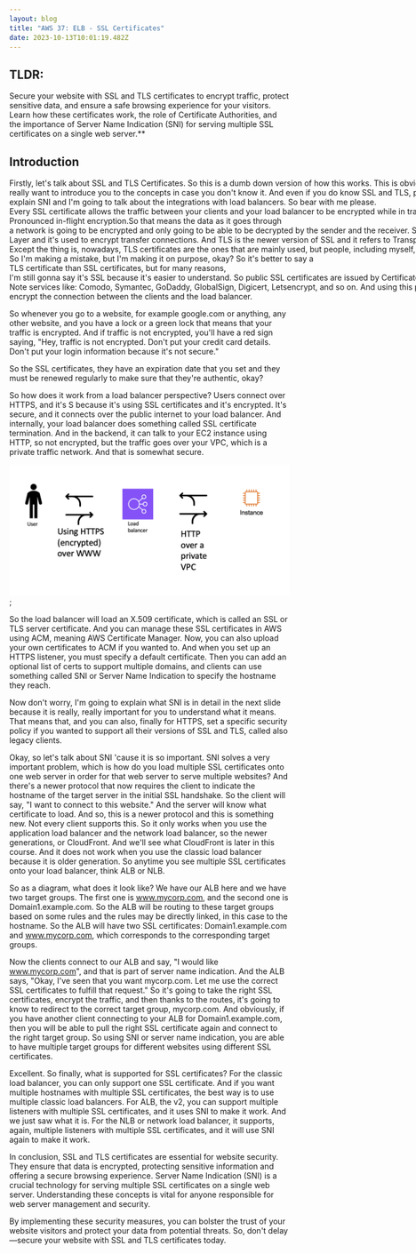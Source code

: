```yaml
---
layout: blog
title: "AWS 37: ELB - SSL Certificates"
date: 2023-10-13T10:01:19.482Z
---
```


<style>

.content {white-space: nowrap; }

</style>

## TLDR:

Secure your website with SSL and TLS certificates to encrypt traffic, protect sensitive data, and ensure a safe browsing experience for your visitors. Learn how these certificates work, the role of Certificate Authorities, and the importance of Server Name Indication (SNI) for serving multiple SSL certificates on a single web server.\*\*

## Introduction

<div class="content">
Firstly, let's talk about SSL and TLS Certificates. So this is a dumb down version of how this works. This is obviously way more complicated, but I;</br>
really want to introduce you to the concepts in case you don't know it. And even if you do know SSL and TLS, please watch this lecture. I'm going to</br>
explain SNI and I'm going to talk about the integrations with load balancers. So bear with me please.</br>
Every SSL certificate allows the traffic between your clients and your load balancer to be encrypted while in transit. </br>
Pronounced in-flight encryption.So that means the data as it goes through </br>
a network is going to be encrypted and only going to be able to be decrypted by the sender and the receiver. So, SSL refers to Secure Sockets </br>
Layer and it's used to encrypt transfer connections. And TLS is the newer version of SSL and it refers to Transport Layer Security. </br>
Except the thing is, nowadays, TLS certificates are the ones that are mainly used, but people, including myself, I will still refer this as SSL. </br>
So I'm making a mistake, but I'm making it on purpose, okay? So it's better to say a </br>
TLS certificate than SSL certificates, but for many reasons, </br>
I'm still gonna say it's SSL because it's easier to understand. So public SSL certificates are issued by Certificate Authorities, </br>
Note services like: Comodo, Symantec, GoDaddy, GlobalSign, Digicert, Letsencrypt, and so on. And using this public SSL certificate attached to our load balancer, we're able to </br>
encrypt the connection between the clients and the load balancer.

</div>

So whenever you go to a website, for example google.com or anything, any other website, and you have a lock or a green lock that means that your traffic is encrypted. And if traffic is not encrypted, you'll have a red sign saying, "Hey, traffic is not encrypted. Don't put your credit card details. Don't put your login information because it's not secure."

So the SSL certificates, they have an expiration date that you set and they must be renewed regularly to make sure that they're authentic, okay?

So how does it work from a load balancer perspective? Users connect over HTTPS, and it's S because it's using SSL certificates and it's encrypted. It's secure, and it connects over the public internet to your load balancer. And internally, your load balancer does something called SSL certificate termination. And in the backend, it can talk to your EC2 instance using HTTP, so not encrypted, but the traffic goes over your VPC, which is a private traffic network. And that is somewhat secure.

![Diagram of the SSL](/blog/src/images/37/37-1.png);

So the load balancer will load an X.509 certificate, which is called an SSL or TLS server certificate. And you can manage these SSL certificates in AWS using ACM, meaning AWS Certificate Manager. Now, you can also upload your own certificates to ACM if you wanted to. And when you set up an HTTPS listener, you must specify a default certificate. Then you can add an optional list of certs to support multiple domains, and clients can use something called SNI or Server Name Indication to specify the hostname they reach.

Now don't worry, I'm going to explain what SNI is in detail in the next slide because it is really, really important for you to understand what it means. That means that, and you can also, finally for HTTPS, set a specific security policy if you wanted to support all their versions of SSL and TLS, called also legacy clients.

Okay, so let's talk about SNI 'cause it is so important. SNI solves a very important problem, which is how do you load multiple SSL certificates onto one web server in order for that web server to serve multiple websites? And there's a newer protocol that now requires the client to indicate the hostname of the target server in the initial SSL handshake. So the client will say, "I want to connect to this website." And the server will know what certificate to load. And so, this is a newer protocol and this is something new. Not every client supports this. So it only works when you use the application load balancer and the network load balancer, so the newer generations, or CloudFront. And we'll see what CloudFront is later in this course. And it does not work when you use the classic load balancer because it is older generation. So anytime you see multiple SSL certificates onto your load balancer, think ALB or NLB.

So as a diagram, what does it look like? We have our ALB here and we have two target groups. The first one is www.mycorp.com, and the second one is Domain1.example.com. So the ALB will be routing to these target groups based on some rules and the rules may be directly linked, in this case to the hostname. So the ALB will have two SSL certificates: Domain1.example.com and www.mycorp.com, which corresponds to the corresponding target groups.

Now the clients connect to our ALB and say, "I would like www.mycorp.com", and that is part of server name indication. And the ALB says, "Okay, I've seen that you want mycorp.com. Let me use the correct SSL certificates to fulfill that request." So it's going to take the right SSL certificates, encrypt the traffic, and then thanks to the routes, it's going to know to redirect to the correct target group, mycorp.com. And obviously, if you have another client connecting to your ALB for Domain1.example.com, then you will be able to pull the right SSL certificate again and connect to the right target group. So using SNI or server name indication, you are able to have multiple target groups for different websites using different SSL certificates.

Excellent. So finally, what is supported for SSL certificates? For the classic load balancer, you can only support one SSL certificate. And if you want multiple hostnames with multiple SSL certificates, the best way is to use multiple classic load balancers. For ALB, the v2, you can support multiple listeners with multiple SSL certificates, and it uses SNI to make it work. And we just saw what it is. For the NLB or network load balancer, it supports, again, multiple listeners with multiple SSL certificates, and it will use SNI again to make it work.

In conclusion, SSL and TLS certificates are essential for website security. They ensure that data is encrypted, protecting sensitive information and offering a secure browsing experience. Server Name Indication (SNI) is a crucial technology for serving multiple SSL certificates on a single web server. Understanding these concepts is vital for anyone responsible for web server management and security.

By implementing these security measures, you can bolster the trust of your website visitors and protect your data from potential threats. So, don't delay—secure your website with SSL and TLS certificates today.

